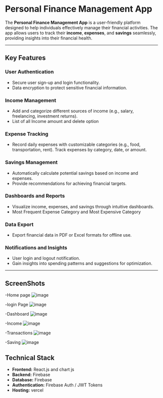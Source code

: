 # Personal Finance Management App

The **Personal Finance Management App** is a user-friendly platform designed to help individuals effectively manage their financial activities. The app allows users to track their **income**, **expenses**, and **savings** seamlessly, providing insights into their financial health.

---

## Key Features

### **User Authentication**
- Secure user sign-up and login functionality.
- Data encryption to protect sensitive financial information.

### **Income Management**
- Add and categorize different sources of income (e.g., salary, freelancing, investment returns).
- List of all Income amount and delete option

### **Expense Tracking**
- Record daily expenses with customizable categories (e.g., food, transportation, rent).
 Track expenses by category, date, or amount.

### **Savings Management**
- Automatically calculate potential savings based on income and expenses.
- Provide recommendations for achieving financial targets.

### **Dashboards and Reports**
- Visualize income, expenses, and savings through intuitive dashboards.
- Most Frequent Expense Category and Most Expensive Category

### **Data Export**
- Export financial data in PDF or Excel formats for offline use.

### **Notifications and Insights**
- User login and logout notification.
- Gain insights into spending patterns and suggestions for optimization.

---

## ScreenShots
-Home page
![image](https://github.com/user-attachments/assets/981405c4-6458-4fb8-a638-58e031a4cfda)

-login Page
![image](https://github.com/user-attachments/assets/8db25483-c9c5-4f98-9bb6-b8f3c94acd35)

-Dashboard
![image](https://github.com/user-attachments/assets/aeb8a782-7488-4ad1-ac56-81ed703adbd9)

-Income
![image](https://github.com/user-attachments/assets/f146cc78-708f-4374-9cf9-052ef9abac0a)

-Transactions
![image](https://github.com/user-attachments/assets/6d14501b-8e92-432d-bf89-401c5d20c048)

-Saving
![image](https://github.com/user-attachments/assets/49e14288-83c2-42c5-a439-316dbe127b92)



## Technical Stack

- **Frontend:** React.js and chart js
- **Backend:** Firebase
- **Database:** Firebase
- **Authentication:** Firebase Auth / JWT Tokens
- **Hosting:** vercel

